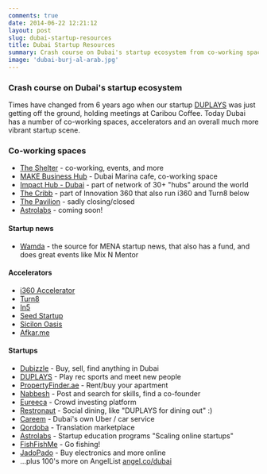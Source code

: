 ```yaml
---
comments: true
date: 2014-06-22 12:21:12
layout: post
slug: dubai-startup-resources
title: Dubai Startup Resources
summary: Crash course on Dubai's startup ecosystem from co-working spaces to accelerators and a list of Dubai startups
image: 'dubai-burj-al-arab.jpg'
---
```


### Crash course on Dubai's startup ecosystem

Times have changed from 6 years ago when our startup [DUPLAYS](http://duplays.com) was just getting off the ground, holding meetings at Caribou Coffee. Today Dubai has a number of co-working spaces, accelerators and an overall much more vibrant startup scene.

### Co-working spaces

- [The Shelter](http://shelter.ae) - co-working, events, and more
- [MAKE Business Hub](http://www.makebusinesshub.com/) - Dubai Marina cafe, co-working space
- [Impact Hub - Dubai](http://the-hub.ae) - part of network of 30+ "hubs" around the world
- [The Cribb](http://thecribb.co/) - part of Innovation 360 that also run i360 and Turn8 below
- [The Pavilion](http://www.pavilion.ae/) - sadly closing/closed
- [Astrolabs](http://www.astrolabs.me/coworking/) - coming soon!




#### Startup news
- [Wamda](http://www.wamda.com/) - the source for MENA startup news, that also has a fund, and does great events like Mix N Mentor




#### Accelerators
- [i360 Accelerator](http://i360accelerator.com/)
- [Turn8](http://www.turn8.co/)
- [In5](http://www.in5.ae/)
- [Seed Startup](http://seedstartup.com/)
- [Sicilon Oasis](http://www.siliconoasisfounders.com/)
- [Afkar.me](http://afkar.me/)




#### Startups
- [Dubizzle](http://dubizzle.com) - Buy, sell, find anything in Dubai
- [DUPLAYS](http://duplays.com) - Play rec sports and meet new people
- [PropertyFinder.ae](http://propertyfinder.ae) - Rent/buy your apartment
- [Nabbesh](http://www.nabbesh.com) - Post and search for skills, find a co-founder
- [Eureeca](http://www.eureeca.com) - Crowd investing platform
- [Restronaut](http://restronaut.me/) - Social dining, like "DUPLAYS for dining out" :)
- [Careem](http://careem.com) - Dubai's own Uber / car service
- [Qordoba](http://qordoba.com/) - Translation marketplace
- [Astrolabs](http://www.astrolabs.me/) - Startup education programs "Scaling online startups"
- [FishFishMe](http://www.fishfishme.com/) - Go fishing!
- [JadoPado](http://jadopado.com/) - Buy electronics and more online
- ...plus 100's more on AngelList [angel.co/dubai](http://angel.co/dubai)
